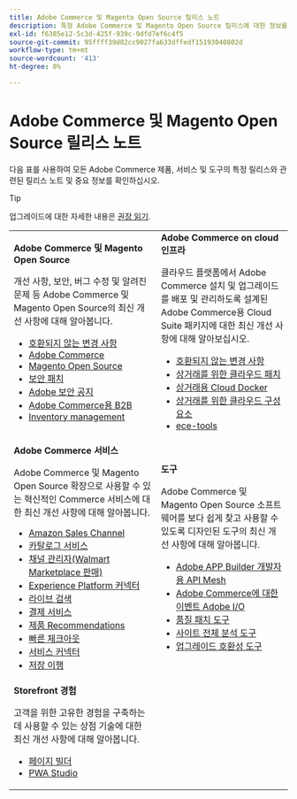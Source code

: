 ```yaml
---
title: Adobe Commerce 및 Magento Open Source 릴리스 노트
description: 특정 Adobe Commerce 및 Magento Open Source 릴리스에 대한 정보를 찾을 수 있는 위치를 알아봅니다.
exl-id: f6385e12-5c3d-425f-939c-9dfd7ef6c4f5
source-git-commit: 95ffff39d82cc9027fa633dffedf15193040802d
workflow-type: tm+mt
source-wordcount: '413'
ht-degree: 0%

---
```


# Adobe Commerce 및 Magento Open Source 릴리스 노트

다음 표를 사용하여 모든 Adobe Commerce 제품, 서비스 및 도구의 특정 릴리스와 관련된 릴리스 노트 및 중요 정보를 확인하십시오.

>[!TIP]
>
>업그레이드에 대한 자세한 내용은 [권장 읽기](../../upgrade/resources/recommended-reading.md).

<table>
  <tbody>
    <tr>
      <td><strong>Adobe Commerce 및 Magento Open Source</strong>
        <p>개선 사항, 보안, 버그 수정 및 알려진 문제 등 Adobe Commerce 및 Magento Open Source의 최신 개선 사항에 대해 알아봅니다.</p>
          <ul>
            <li><a href="https://developer.adobe.com/commerce/php/development/backward-incompatible-changes/">호환되지 않는 변경 사항</a></li>
            <li><a href="commerce/2-4-6.md">Adobe Commerce</a></li>
            <li><a href="open-source/2-4-6.md">Magento Open Source</a></li>
            <li><a href="security/2-4-5-p2.md">보안 패치</a></li>
            <li><a href="https://helpx.adobe.com/security/products/magento.html">Adobe 보안 공지</a></li>
            <li><a href="https://experienceleague.adobe.com/docs/commerce-admin/b2b/release-notes.html">Adobe Commerce용 B2B</a></li>
            <li><a href="https://experienceleague.adobe.com/docs/commerce-admin/inventory/release-notes.html">Inventory management</a></li>
          </ul>
        </td>
      <td><strong>Adobe Commerce on cloud 인프라</strong>
        <p>클라우드 플랫폼에서 Adobe Commerce 설치 및 업그레이드를 배포 및 관리하도록 설계된 Adobe Commerce용 Cloud Suite 패키지에 대한 최신 개선 사항에 대해 알아보십시오.</p>
          <ul>
            <li><a href="https://devdocs.magento.com/cloud/release-notes/backward-incompatible-changes.html">호환되지 않는 변경 사항</a></li>
            <li><a href="https://devdocs.magento.com/cloud/release-notes/mcp-release-notes.html">상거래를 위한 클라우드 패치</a></li>
            <li><a href="https://devdocs.magento.com/cloud/release-notes/mcd-release-notes.html">상거래용 Cloud Docker</a></li>
            <li><a href="https://devdocs.magento.com/cloud/release-notes/mcc-release-notes.html">상거래를 위한 클라우드 구성 요소</a></li>
            <li><a href="https://devdocs.magento.com/cloud/release-notes/ece-release-notes.html">ece-tools</a></li>
          </ul>
      </td>
    </tr>
    <tr>
      <td><strong>Adobe Commerce 서비스</strong>
        <p>Adobe Commerce 및 Magento Open Source 확장으로 사용할 수 있는 혁신적인 Commerce 서비스에 대한 최신 개선 사항에 대해 알아봅니다.</p>
          <ul>
            <li><a href="https://experienceleague.adobe.com/docs/commerce-channels/amazon/release-notes.html">Amazon Sales Channel</a></li>
            <li><a href="https://experienceleague.adobe.com/docs/commerce-merchant-services/catalog-service/release-notes.html">카탈로그 서비스</a></li>
            <li><a href="https://experienceleague.adobe.com/docs/commerce-channels/channel-manager/release-notes.html">채널 관리자(Walmart Marketplace 판매)</a></li>
            <li><a href="https://experienceleague.adobe.com/docs/commerce-merchant-services/experience-platform-connector/release-notes.html">Experience Platform 커넥터</a></li>
            <li><a href="https://experienceleague.adobe.com/docs/commerce-merchant-services/live-search/release-notes.html">라이브 검색</a></li>
            <li><a href="https://experienceleague.adobe.com/docs/commerce-merchant-services/payment-services/release-notes.html">결제 서비스</a></li>
            <li><a href="https://experienceleague.adobe.com/docs/commerce-merchant-services/product-recommendations/release-notes.html">제품 Recommendations</a></li>
            <li><a href="https://experienceleague.adobe.com/docs/commerce-merchant-services/quick-checkout/release-notes.html?lang=en">빠른 체크아웃</a></li>
            <li><a href="https://experienceleague.adobe.com/docs/commerce-merchant-services/user-guides/integration-services/saas.html">서비스 커넥터</a></li>
            <li><a href="https://experienceleague.adobe.com/docs/commerce-merchant-services/store-fulfillment/release-notes.html?lang=en">저장 이행</a></li>
          </ul>
        </td>
      <td><strong>도구</strong>
        <p>Adobe Commerce 및 Magento Open Source 소프트웨어를 보다 쉽게 찾고 사용할 수 있도록 디자인된 도구의 최신 개선 사항에 대해 알아봅니다.</p>
          <ul>
            <li><a href="https://developer.adobe.com/graphql-mesh-gateway/">Adobe APP Builder 개발자용 API Mesh</a></li>
            <li><a href="https://developer.adobe.com/commerce/events/get-started/release-notes/">Adobe Commerce에 대한 이벤트 Adobe I/O</a></li>
            <li><a href="../../tools/quality-patches-tool/release-notes.md">품질 패치 도구</a></li>
            <li><a href="../../tools/site-wide-analysis-tool/intro.md">사이트 전체 분석 도구</a></li>
            <li><a href="../../upgrade/upgrade-compatibility-tool/overview.md">업그레이드 호환성 도구</a></li>
          </ul>
      </td>
    </tr>
    <tr>
       <td><strong>Storefront 경험</strong>
        <p>고객을 위한 고유한 경험을 구축하는 데 사용할 수 있는 상점 기술에 대한 최신 개선 사항에 대해 알아봅니다.</p>
          <ul>
            <li><a href="https://experienceleague.adobe.com/docs/commerce-admin/page-builder/release-notes.html">페이지 빌더</a></li>
            <li><a href="https://github.com/magento/pwa-studio/releases/latest">PWA Studio</a></li>
          </ul>
      </td>
      <td></td>
    </tr>
  </tbody>
</table>
